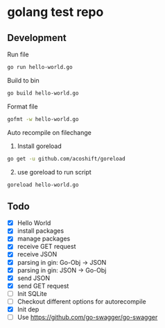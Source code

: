 # golang test repo

## Development

Run file
```bash
go run hello-world.go
```
Build to bin
```bash
go build hello-world.go
```
Format file
```bash
gofmt -w hello-world.go
```

Auto recompile on filechange
1. Install goreload
```bash
go get -u github.com/acoshift/goreload
```

2. use goreload to run script
```bash
goreload hello-world.go
```

## Todo
- [x] Hello World
- [x] install packages
- [x] manage packages
- [x] receive GET request
- [x] receive JSON
- [x] parsing in gin: Go-Obj -> JSON
- [x] parsing in gin: JSON -> Go-Obj
- [x] send JSON
- [x] send GET request
- [ ] Init SQLite
- [ ] Checkout different options for autorecompile
- [x] Init dep
- [ ] Use https://github.com/go-swagger/go-swagger